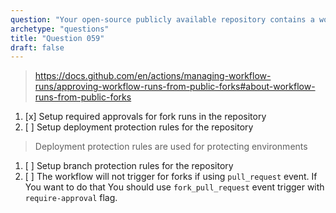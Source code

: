 ```yaml
---
question: "Your open-source publicly available repository contains a workflow with a `pull_request` event trigger. How can You require approvals for workflow runs triggered from forks of Your repository?"
archetype: "questions"
title: "Question 059"
draft: false
---
```


> https://docs.github.com/en/actions/managing-workflow-runs/approving-workflow-runs-from-public-forks#about-workflow-runs-from-public-forks
1. [x] Setup required approvals for fork runs in the repository
1. [ ] Setup deployment protection rules for the repository
> Deployment protection rules are used for protecting environments
1. [ ] Setup branch protection rules for the repository
1. [ ] The workflow will not trigger for forks if using `pull_request` event. If You want to do that You should use `fork_pull_request` event trigger with `require-approval` flag.
